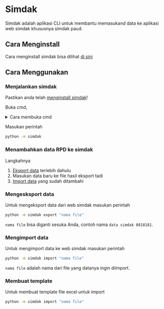# Simdak

Simdak adalah aplikasi CLI untuk membantu memasukand data ke aplikasi web simdak khususnya simdak paud.

## Cara Menginstall

Cara menginstall simdak bisa dilihat [di sini](install.md)

## Cara Menggunakan

### Menjalankan simdak

Pastikan anda telah [menginstall simdak](install.md)!

Buka cmd,

<details> 
  <summary>Cara membuka cmd</summary>
   Buka folder (tempat menyimpan data)
   Ketik cmd di bar alamat
   ![bar alamat](./img/open-cmd.jpg)
   Enter
</details>

Masukan perintah

```bash
python -m simdak
```

### Menambahkan data RPD ke simdak

Langkahnya

1. [Eksport data](#mengesksport-data) terlebih dahulu
2. Masukan data baru ke file hasil eksport tadi
3. [Import data](#mengimport-data) yang sudah ditambahi

### Mengesksport data

Untuk mengeksport data dari web simdak masukan perintah

```bash
python -m simdak export "nama file"
```

`nama file` bisa diganti sesuka Anda, contoh nama `data simdak 0818181`.

### Mengimport data

Untuk mengimport data ke web simdak masukan perintah

```bash
python -m simdak import "nama file"
```

`nama file` adalah nama dari file yang datanya ingin diimport.

### Membuat template

Untuk membuat template file excel untuk import

```bash
python -m simdak import "nama file"
```
